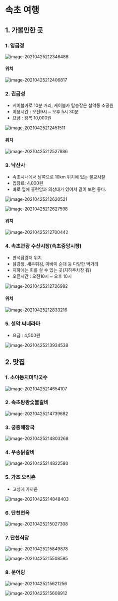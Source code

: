 # 속초 여행



## 1. 가볼만한 곳



### 1. 영금정

![image-20210425212346486](C:\Users\Souvenir\AppData\Roaming\Typora\typora-user-images\image-20210425212346486.png)

#### 위치

![image-20210425212406817](C:\Users\Souvenir\AppData\Roaming\Typora\typora-user-images\image-20210425212406817.png)



### 2. 권금성

- 케이블카로 10분 거리, 케이블카 탑승장은 설악동 소공원
- 이용시간 : 오전9시 ~ 오후 5시 30분
- 요금 : 왕복 10,000원

![image-20210425212451511](C:\Users\Souvenir\AppData\Roaming\Typora\typora-user-images\image-20210425212451511.png)

#### 위치

![image-20210425212527886](C:\Users\Souvenir\AppData\Roaming\Typora\typora-user-images\image-20210425212527886.png)



### 3. 낙산사

- 속초시내에서 남쪽으로 10km 위치에 있는 불교사찰
- 입장료: 4,000원
- 바로 옆에 홍련암과 의상대가 있어서 같이 보면 좋다.

![image-20210425212620521](C:\Users\Souvenir\AppData\Roaming\Typora\typora-user-images\image-20210425212620521.png)

![image-20210425212627598](C:\Users\Souvenir\AppData\Roaming\Typora\typora-user-images\image-20210425212627598.png)

#### 위치

![image-20210425212700442](C:\Users\Souvenir\AppData\Roaming\Typora\typora-user-images\image-20210425212700442.png)



### 4. 속초관광 수산시장(속초중앙시장)

- 만석닭강저 위치
- 닭강정, 새우튀김, 아바이 순대 등 다양한 먹거리
- 지하에는 회를 살 수 있는 곳(지하주차장 有)
- 오픈시간 : 오전10시 ~ 오후 10시

![image-20210425212726992](C:\Users\Souvenir\AppData\Roaming\Typora\typora-user-images\image-20210425212726992.png)

#### 위치

![image-20210425212833216](C:\Users\Souvenir\AppData\Roaming\Typora\typora-user-images\image-20210425212833216.png)



### 5. 설악 씨네라마

- 요금 : 4,500원

![image-20210425213934538](C:\Users\Souvenir\AppData\Roaming\Typora\typora-user-images\image-20210425213934538.png)



## 2. 맛집



### 1. 소야동치미막국수

![image-20210425214654107](C:\Users\Souvenir\AppData\Roaming\Typora\typora-user-images\image-20210425214654107.png)



### 2. 속초왕왕숯불갈비

![image-20210425214739682](C:\Users\Souvenir\AppData\Roaming\Typora\typora-user-images\image-20210425214739682.png)



### 3. 궁중해장국

![image-20210425214803268](C:\Users\Souvenir\AppData\Roaming\Typora\typora-user-images\image-20210425214803268.png)



### 4. 우송닭갈비

![image-20210425214822580](C:\Users\Souvenir\AppData\Roaming\Typora\typora-user-images\image-20210425214822580.png)



### 5. 가조 오리촌

- 고성에 가까움

![image-20210425214848403](C:\Users\Souvenir\AppData\Roaming\Typora\typora-user-images\image-20210425214848403.png)



### 6. 단천면옥

![image-20210425215027308](C:\Users\Souvenir\AppData\Roaming\Typora\typora-user-images\image-20210425215027308.png)



### 7. 단천식당

![image-20210425215849878](C:\Users\Souvenir\AppData\Roaming\Typora\typora-user-images\image-20210425215849878.png)

![image-20210425215508595](C:\Users\Souvenir\AppData\Roaming\Typora\typora-user-images\image-20210425215508595.png)



### 8. 문어랑

![image-20210425215621256](C:\Users\Souvenir\AppData\Roaming\Typora\typora-user-images\image-20210425215621256.png)

![image-20210425215608912](C:\Users\Souvenir\AppData\Roaming\Typora\typora-user-images\image-20210425215608912.png)